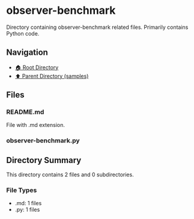# observer-benchmark

Directory containing observer-benchmark related files. Primarily contains Python code.

## Navigation

* [🏠 Root Directory](../../README.md)
* [⬆️ Parent Directory (samples)](../README.md)

## Files

### README.md

File with .md extension.

### observer-benchmark.py

## Directory Summary

This directory contains 2 files and 0 subdirectories.

### File Types

* .md: 1 files
* .py: 1 files
